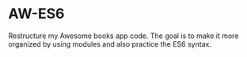# AW-ES6
Restructure my Awesome books app code. The goal is to make it more organized by using modules and also practice the ES6 syntax.
